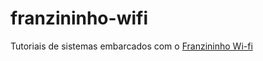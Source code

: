 # franzininho-wifi
Tutoriais de sistemas embarcados com o [Franzininho Wi-fi](https://docs.franzininho.com.br/docs/franzininho-wifi/franzininho-wifi/)
